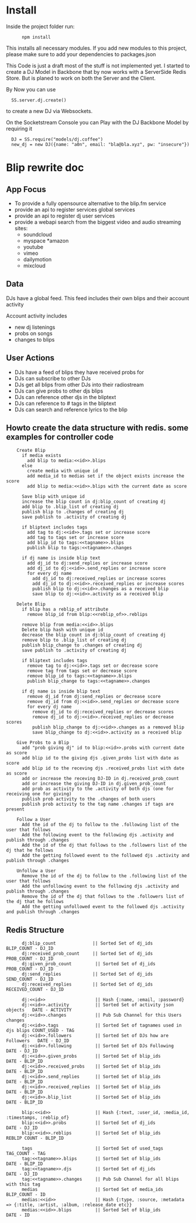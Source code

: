 # Install #
Inside the project folder run:

          npm install

This installs all necessary modules. If you add new modules to this project, please make sure to add your dependencies to packages.json

This Code is just a draft most of the stuff is not implemented yet.
I started to create a DJ Model in Backbone that by now works with a ServerSide
Redis Store. But is planed to work on both the Server and the Client.

By Now you can use 

      SS.server.dj.create() 

to create a new DJ via Websockets.

On the Socketstream Console you can Play with the DJ Backbone Model by requiring it
  


      DJ = SS.require("models/dj.coffee")
      new_dj = new DJ({name: "a0n", email: "bla@bla.xyz", pw: "insecure"})
  


# Blip rewrite doc #
## App Focus ##
* To provide a fully opensource alternative to the blip.fm service
* provide an api to register services global services  
* provide an api to register dj user services
* provide a webapi search from the biggest video and audio streaming sites:
    * soundcloud
    * myspace
    *amazon
    * youtube
    * vimeo
    * dailymotion
    * mixcloud

## Data ##
  DJs have a global feed. This feed includes their own blips and their account activity
   
  Account activity includes

* new dj listenings
* probs on songs
* changes to blips
  
## User Actions ##
  
*  DJs have a feed of blips they have received probs for
*  DJs can subscribe to other DJs
*  DJs get all blips from other DJs into their radiostream
*  DJs can give probs to other djs blips
*  DJs can reference other djs in the bliptext
*  DJs can reference to # tags in the bliptext
*  DJs can search and reference lyrics to the blip
  


## Howto create the data structure with redis. some examples for controller code ##

        Create Blip
          if media exists
            add blip to media:<<id>>.blips
          else
            create media with unique id
            add media_id to medias set if the object exists increase the score
            add blip to media:<<id>>.blips with the current date as score
  
          Save blip with unique id
          increase the blip count in dj:blip_count of creating dj
          add blip to .blip_list of creating dj
          publish blip to .changes of creating dj
          save publish to .activity of creating dj
  
          if bliptext includes tags
            add tag to dj:<<id>>.tags set or increase score
            add tag to tags set or increase score
            add blip_id to tags:<<tagname>>.blips
            publish blip to tags:<<tagname>>.changes
  
          if dj name is inside blip text
            add dj_id to dj:send_replies or increase score
            add dj_id to dj:<<id>>.send_replies or increase score
            for every dj name
              add dj_id to dj:received_replies or increase scores
              add dj_id to dj:<<id>>.received_replies or increase scores
              publish blip to dj:<<id>>.changes as a received blip
              save blip to dj:<<id>>.activity as a received blip
 
        Delete Blip
          if blip has a reblip_of attribute
            remove blip_id from blip:<<reblip_of>>.reblips

          remove blip from media:<<id>>.blips
          Delete blip hash with unique id
          decrease the blip count in dj:blip_count of creating dj
          remove blip to .blip_list of creating dj
          publish blip_change to .changes of creating dj
          save publish to .activity of creating dj

          if bliptext includes tags
            remove tag to dj:<<id>>.tags set or decrease score
            remove tag from tags set or decrease score
            remove blip_id to tags:<<tagname>>.blips
            publish blip_change to tags:<<tagname>>.changes

          if dj name is inside blip text
            remove dj_id from dj:send_replies or decrease score
            remove dj_id from dj:<<id>>.send_replies or decrease score
            for every dj name
              remove dj_id to dj:received_replies or decrease scores
              remove dj_id to dj:<<id>>.received_replies or decrease scores
              publish blip_change to dj:<<id>>.changes as a removed blip
              save blip_change to dj:<<id>>.activity as a received blip

        Give Probs to a Blip
          add "prob giving dj" id to blip:<<id>>.probs with current date as score
          add blip id to the giving djs .given_probs list with date as score
          add blip id to the receving djs .received_probs list with date as score
          add or increase the receving DJ-ID in dj.received_prob_count
          add or increase the giving DJ-ID in dj.given_prob_count
          add prob as activity to the .activity of both djs (one for receiving one for giving)
          publish prob activity to the .changes of both users
          publish prob activity to the tag name .changes if tags are present

        Follow a User
          Add the id of the dj to follow to the .following list of the user that follows
          Add the following event to the following djs .activity and publish through .changes
          Add the id of the dj that follows to the .followers list of the dj that he follows
          Add the getting followed event to the followed djs .activity and publish through .changes
  
        Unfollow a User
          Remove the id of the dj to follow to the .following list of the user that follows
          Add the unfollowing event to the following djs .activity and publish through .changes
          Remove the id of the dj that follows to the .followers list of the dj that he follows
          Add the getting unfollowed event to the followed djs .activity and publish through .changes


## Redis Structure ##
  
          dj:blip_count              || Sorted Set of dj_ids                 BLIP_COUNT - DJ_ID
          dj:received_prob_count     || Sorted Set of dj_ids                 PROB_COUNT - DJ_ID
          dj:given_prob_count         || Sorted Set of dj_ids                 PROB_COUNT - DJ_ID
          dj:send_replies            || Sorted Set of dj_ids                 SEND_COUNT - DJ_ID
          dj:received_replies        || Sorted Set of dj_ids                 RECEIVED_COUNT - DJ_ID
    
          dj:<<id>>                   || Hash {:name, :email, :password}
          dj:<<id>>.activity          || Sorted Set of activity json objects   DATE - ACTIVITY
          dj:<<id>>.changes           || Pub Sub Channel for this Users changes
          dj:<<id>>.tags              || Sorted Set of tagnames used in djs blips COUNT_USED - TAG
          dj:<<id>>.followers         || Sorted Set of DJs how are Followers   DATE - DJ_ID
          dj:<<id>>.following         || Sorted Set of DJs Following           DATE - DJ_ID
          dj:<<id>>.given_probs       || Sorted Set of blip_ids                DATE - BLIP_ID 
          dj:<<id>>.received_probs    || Sorted Set of blip_ids                DATE - BLIP_ID
          dj:<<id>>.send_replies      || Sorted Set of blip_ids                DATE - BLIP_ID
          dj:<<id>>.received_replies  || Sorted Set of blip_ids                DATE - BLIP_ID
          dj:<<id>>.blip_list         || Sorted Set of blip_ids                DATE - BLIP_ID
    
          blip:<<id>>                 || Hash {:text, :user_id, :media_id, :timestamps, :reblip_of}
          blip:<<id>>.probs           || Sorted Set of dj_ids                  DATE - DJ_ID
          blip:<<id>>.reblips         || Sorted Set of blip_ids                REBLIP COUNT - BLIP_ID
    
          tags                        || Sorted Set of used_tags               TAG_COUNT - TAG
          tag:<<tagname>>.blips       || Sorted Set of blip_ids                DATE - BLIP_ID
          tag:<<tagname>>.djs         || Sorted Set of dj_ids                  DATE - DJ_ID
          tag:<<tagname>>.changes     || Pub Sub Channel for all blips with this tag
          medias                      || Sorted Set of media_ids               BLIP_COUNT - ID
          medias:<<id>>               || Hash {:type, :source, :metadata => {:title, :artist, :album, :release_date etc}}
          medias:<<id>>.blips         || Sorted Set of blip_ids                DATE - ID